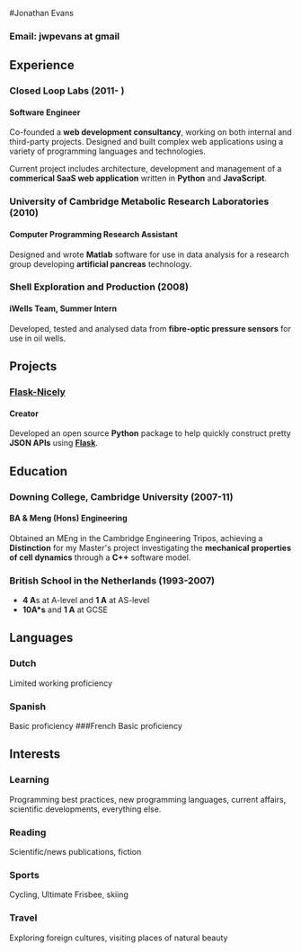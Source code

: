 #Jonathan Evans

### Email: jwpevans at gmail

## Experience

### Closed Loop Labs (2011- )
#### Software Engineer

Co-founded a **web development consultancy**, working on both internal and third-party projects. Designed and built complex web applications using a variety of programming languages and technologies. 

Current project includes architecture, development and management of a **commerical SaaS web application** written in **Python** and **JavaScript**.


### University of Cambridge Metabolic Research Laboratories (2010)
#### Computer Programming Research Assistant

Designed and wrote **Matlab** software for use in data analysis for a research group developing **artificial pancreas** technology. 

### Shell Exploration and Production (2008)
#### iWells Team, Summer Intern

Developed, tested and analysed data from **fibre-optic pressure sensors** for use in oil wells. 

## Projects

### [Flask-Nicely](https://www.github.com/Jwpe/Flask-Nicely)
#### Creator

Developed an open source **Python** package to help quickly construct pretty **JSON APIs** using [**Flask**](https://www.flask.pocoo.org).

## Education

### Downing College, Cambridge University (2007-11)
#### BA & Meng (Hons) Engineering

Obtained an MEng in the Cambridge Engineering Tripos, achieving a **Distinction** for my Master's project investigating the **mechanical properties of cell dynamics** through a **C++** software model.

### British School in the Netherlands (1993-2007)

- **4 A**s at A-level and **1 A** at AS-level
- **10A*s** and **1 A** at GCSE

## Languages

### Dutch
Limited working proficiency
### Spanish
Basic proficiency
###French
Basic proficiency

## Interests

### Learning
Programming best practices, new programming languages, current affairs, scientific developments, everything else.
### Reading
Scientific/news publications, fiction
### Sports
Cycling, Ultimate Frisbee, skiing
### Travel
Exploring foreign cultures, visiting places of natural beauty

